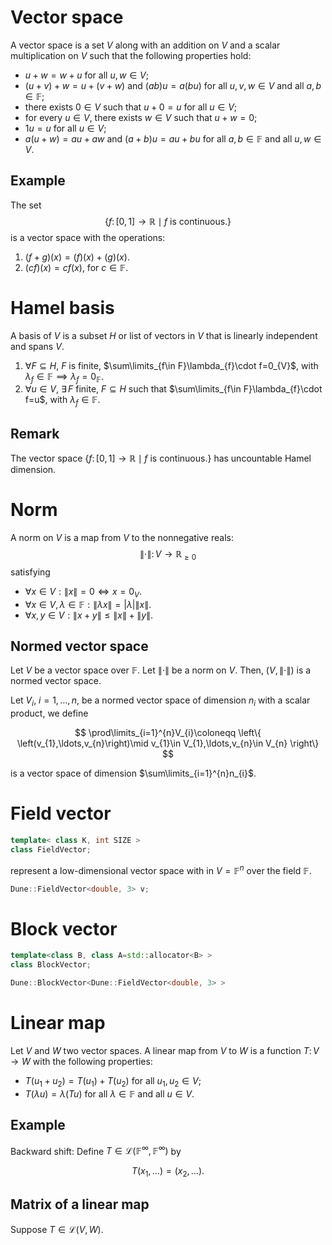 # Vector space

A vector space is a set $V$ along with an addition
on $V$ and a scalar multiplication on $V$ such that
the following properties hold:

- $u+w=w+u$ for all $u,w\in V$;
- $\left(u+v\right)+w=u+\left(v+w\right)$ and $\left(ab\right)u=a\left(bu\right)$ for all $u,v,w\in V$ and all $a,b\in\mathds{F}$;
- there exists $0\in V$ such that $u+0=u$ for all $u\in V$;
- for every $u\in V$, there exists $w\in V$ such that $u+w=0$;
- $1u=u$ for all $u\in V$;
- $a\left(u+w\right)=au+aw$ and $\left(a+b\right)u=au+bu$ for all $a,b\in\mathds{F}$ and all $u,w\in V$.

## Example

The set
$$
\left\{
  f\colon\left[0,1\right]\to\mathds{R}
  \mid f\text{ is continuous.}
  \right\}
$$
is a vector space with the operations:

1. $\left(f+g\right)\left(x\right)=\left(f\right)\left(x\right)+\left(g\right)\left(x\right)$.
2. $\left(cf\right)\left(x\right)=cf\left(x\right)$, for $c\in\mathds{F}$.

# Hamel basis

A basis of $V$ is a subset $H$ or list of vectors in $V$ that is linearly independent and spans $V$.

1. $\forall F\subseteq H$, $F$ is finite, $\sum\limits_{f\in F}\lambda_{f}\cdot f=0_{V}$, with $\lambda_{f}\in\mathds{F}\implies\lambda_{f}=0_{\mathds{F}}$.
2. $\forall u\in V$, $\exists\,F$ finite, $F\subseteq H$ such that $\sum\limits_{f\in F}\lambda_{f}\cdot f=u$, with $\lambda_{f}\in\mathds{F}$.

## Remark

The vector space $\left\{f\colon\left[0,1\right]\to\mathds{R}\mid f\text{ is continuous.}\right\}$ has uncountable Hamel dimension.

# Norm

A norm on $V$ is a map from $V$ to the nonnegative reals:
$$
\left\|\cdot\right\|\colon V\to\mathds{R}_{\geq0}
$$
satisfying

- $\forall x\in V: \left\|x\right\|=0\iff x=0_{V}$.
- $\forall x\in V,\lambda\in\mathds{F}:\left\|\lambda x\right\|=\left|\lambda\right|\left\|x\right\|$.
- $\forall x,y\in V:\left\|x+y\right\|\leq\left\|x\right\|+\left\|y\right\|$.


## Normed vector space

Let $V$ be a vector space over $\mathds{F}$.
Let $\left\|\cdot\right\|$ be a norm on $V$.
Then, $\left(V,\left\|\cdot\right\|\right)$ is a normed vector space.

Let $V_i$, $i=1,\ldots,n$, be a normed vector space of dimension $n_{i}$
with a scalar product, we define

$$
\prod\limits_{i=1}^{n}V_{i}\coloneqq
\left\{
  \left(v_{1},\ldots,v_{n}\right)\mid
  v_{1}\in V_{1},\ldots,v_{n}\in V_{n}
  \right\}
$$

is a vector space of dimension $\sum\limits_{i=1}^{n}n_{i}$.

# Field vector

```cpp
template< class K, int SIZE >
class FieldVector;
```

represent a low-dimensional vector space with in $V=\mathds{F}^{n}$ over the field $\mathds{F}$.

```cpp
Dune::FieldVector<double, 3> v;
```

# Block vector

```cpp
template<class B, class A=std::allocator<B> >
class BlockVector;
```

```cpp
Dune::BlockVector<Dune::FieldVector<double, 3> >
```

# Linear map

Let $V$ and $W$ two vector spaces.
A linear map from $V$ to $W$ is a function $T\colon V\to W$ with the following properties:

- $T\left(u_{1}+u_{2}\right)=T\left(u_{1}\right)+T\left(u_{2}\right)$ for all $u_{1},u_{2}\in V$;
- $T\left(\lambda u\right)=\lambda\left(T u\right)$ for all $\lambda\in\mathds{F}$ and all $u\in V$.

## Example

Backward shift: Define $T\in\mathcal{L}\left(\mathds{F}^{\infty},\mathds{F}^{\infty}\right)$ by

$$
T\left(x_{1},\ldots\right)=
\left(x_{2},\ldots\right).
$$

## Matrix of a linear map

Suppose $T\in\mathcal{L}\left(V,W\right)$.

<!-- https://dune-project.org/pdf/publications/istl_para06.pdf -->
<!-- https://gitlab.dune-project.org/search?search=Dune%3A%3AMatrix&group_id=64&project_id=137&scope=&search_code=true&snippets=false&repository_ref=master&nav_source=navbar -->